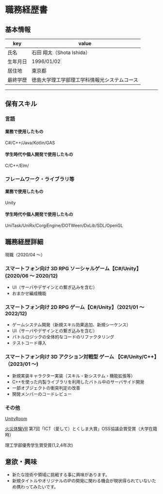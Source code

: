 # 職務経歴書

## 基本情報

|key|value|
|---|---|
|氏名|石田 翔太（Shota Ishida）|
|生年月日|1996/01/02|
|居住地|東京都|
|最終学歴|徳島大学理工学部理工学科情報光システムコース|

---

## 保有スキル

### 言語
#### 業務で使用したもの
C#/C++/Java/Kotlin/GAS
#### 学生時代や個人開発で使用したもの
C/C++/Elm/
### フレームワーク・ライブラリ等
#### 業務で使用したもの
Unity
#### 学生時代や個人開発で使用したもの
UniTask/UniRx/CorgiEngine/DOTWeen/DxLib/SDL/OpenGL

## 職務経歴詳細
現職（2020/04 ～）
### スマートフォン向け 3D RPG ソーシャルゲーム【C#/Unity】 (2020/06 ～ 2020/12) 
- UI（サーバやデザインとの繋ぎ込みを含む）
- おまかせ編成機能

### スマートフォン向け 2D RPG ゲーム【C#/Unity】（2021/01 ～ 2022/12)
- ゲームシステム開発（新規スキル効果追加、新規シーケンス）
- UI（サーバやデザインとの繋ぎ込みを含む）
- バトルロジックの全体的なコードのリファクタリング
- テストコード導入

### スマートフォン向け 3D アクション対戦型 ゲーム 【C#/Unity/C++】（2023/01 ～)
- 新規実装キャラクター実装（スキル・新システム・機能拡張等）
- C++を使った内製ライブラリを利用したバトル中のサーバサイド開発
- 一部オブジェクトの衝突判定の改善
- 開発メンバーのコードレビュー

### その他
[UnityRoom](https://unityroom.com/users/gdh8w7eif1m0b9o5yxar)

[火災体験VR](https://www.pref.tokushima.lg.jp/ippannokata/sangyo/ict/5009121) 第7回「ICT（愛して）とくしま大賞」OSS協議会賞受賞（大学在籍時）

理工学部優秀学生賞受賞(1,2,4年次)
## 意欲・興味
- 新たな技術や領域に挑戦する事に興味があります。
- 新規タイトルやオリジナルのIPの開発に関わる機会が現状得られていないため携わってみたいです。
